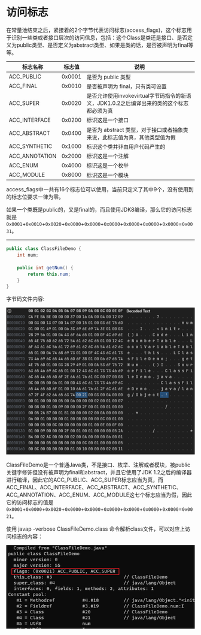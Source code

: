 # 访问标志

在常量池结束之后，紧接着的2个字节代表访问标志(access_flags)，这个标志用于识别一些类或者接口层次的访问信息，包括：这个Class是类还是接口、是否定义为public类型、是否定义为abstract类型、如果是类的话，是否被声明为final等等。

| 标志名称 | 标志值 | 说明 |
| -- | -- | -- |
| ACC_PUBLIC | 0x0001 | 是否为 public 类型 |
| ACC_FINAL | 0x0010 | 是否被声明为 final，只有类可设置 |
| ACC_SUPER | 0x0020 | 是否允许使用invokevirtual字节码指令的新语义，JDK1.0.2之后编译出来的类的这个标志都必须为真 |
| ACC_INTERFACE | 0x0200 | 标识这是一个接口 |
| ACC_ABSTRACT | 0x0400 | 是否为 abstract 类型，对于接口或者抽象类来说，此标志值为真，其他类型值为假 |
| ACC_SYNTHETIC | 0x1000 | 标识这个类并非由用户代码产生的 |
| ACC_ANNOTATION | 0x2000 | 标识这是一个注解 |
| ACC_ENUM | 0x4000 | 标识这是一个枚举 |
| ACC_MODULE | 0x8000 | 标识这是一个模块 |

access_flags中一共有16个标志位可以使用，当前只定义了其中9个，没有使用到的标志位要求一律为零。

如果一个类既是public的，又是final的，而且使用JDK8编译，那么它的访问标志就是`0x0001`+`0x0010`+`0x0020`+`0x0000`+`0x0000`+`0x0000`+`0x0000`+`0x0000`+`0x0000`=`0x0031`。

---

```java
public class ClassFileDemo {
    int num;

    public int getNum() {
        return this.num;
    }
}
```

字节码文件内容:

![](../../img/class_file3.png)

ClassFileDemo是一个普通Java类，不是接口、枚举、注解或者模块，被public关键字修饰但没有被声明为final和abstract，并且它使用了JDK 1.2之后的编译器进行编译，因此它的ACC_PUBLIC、ACC_SUPER标志应当为真，而ACC_FINAL、ACC_INTERFACE、ACC_ABSTRACT、ACC_SYNTHETIC、ACC_ANNOTATION、ACC_ENUM、ACC_MODULE这七个标志应当为假，因此它的访问标志的值是`0x0001`+`0x0000`+`0x0020`+`0x0000`+`0x0000`+`0x0000`+`0x0000`+`0x0000`+`0x0000`=`0x0021`。

使用 javap -verbose ClassFileDemo.class 命令解析class文件，可以对应上访问标志的内容：

![](../../img/javap2.png)
